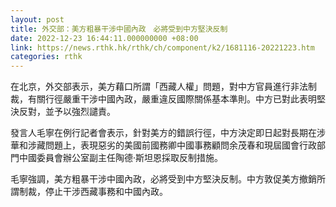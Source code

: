 ```yaml
---
layout: post
title: 外交部：美方粗暴干涉中國內政　必將受到中方堅決反制
date: 2022-12-23 16:44:11.000000000 +08:00
link: https://news.rthk.hk/rthk/ch/component/k2/1681116-20221223.htm
categories: rthk
---
```


在北京，外交部表示，美方藉口所謂「西藏人權」問題，對中方官員進行非法制裁，有關行徑嚴重干涉中國內政，嚴重違反國際關係基本準則。中方已對此表明堅決反對，並予以強烈譴責。

發言人毛寧在例行記者會表示，針對美方的錯誤行徑，中方決定即日起對長期在涉華和涉藏問題上，表現惡劣的美國前國務卿中國事務顧問余茂春和現屆國會行政部門中國委員會辦公室副主任陶德·斯坦恩採取反制措施。

毛寧強調，美方粗暴干涉中國內政，必將受到中方堅決反制。中方敦促美方撤銷所謂制裁，停止干涉西藏事務和中國內政。
